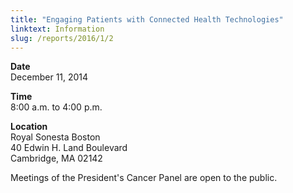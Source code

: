 ```yaml
---
title: "Engaging Patients with Connected Health Technologies"
linktext: Information
slug: /reports/2016/1/2
---
```

<div class="full-report-container">
<div class="left-nav-container">
<left-navigation root="/reports/2016/1"></left-navigation>
</div>
<div class="report-container">

**Date** \
December 11, 2014

**Time** \
8:00 a.m. to 4:00 p.m.

**Location** \
Royal Sonesta Boston \
40 Edwin H. Land Boulevard \
Cambridge, MA 02142

Meetings of the President's Cancer Panel are open to the public.

</div>
</div>
